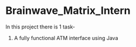 # Brainwave_Matrix_Intern
In this project there is 1 task-
1. A fully functional ATM interface using Java
